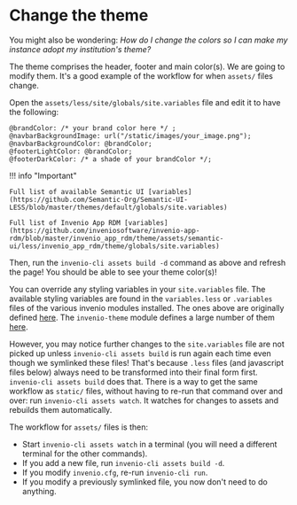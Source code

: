 # Change the theme

You might also be wondering: *How do I change the colors so I can make my instance adopt my institution's theme?*

The theme comprises the header, footer and main color(s). We are going to modify them. It's a good example of the workflow for when `assets/` files change.

Open the `assets/less/site/globals/site.variables` file and edit it to have the following:

``` less
@brandColor: /* your brand color here */ ;
@navbarBackgroundImage: url("/static/images/your_image.png");
@navbarBackgroundColor: @brandColor;
@footerLightColor: @brandColor;
@footerDarkColor: /* a shade of your brandColor */;
```

!!! info "Important"

    Full list of available Semantic UI [variables](https://github.com/Semantic-Org/Semantic-UI-LESS/blob/master/themes/default/globals/site.variables)

    Full list of Invenio App RDM [variables](https://github.com/inveniosoftware/invenio-app-rdm/blob/master/invenio_app_rdm/theme/assets/semantic-ui/less/invenio_app_rdm/theme/globals/site.variables)


Then, run the `invenio-cli assets build -d` command as above and refresh the page! You should be able to see your theme color(s)!

You can override any styling variables in your `site.variables` file. The available styling variables are found in the `variables.less` or `.variables` files of the various invenio modules installed. The ones above are originally defined [here](https://github.com/inveniosoftware/invenio-app-rdm/blob/master/invenio_app_rdm/theme/assets/semantic-ui/less/invenio_app_rdm/variables.less). The `invenio-theme` module defines a large number of them [here](https://github.com/inveniosoftware/invenio-theme/tree/master/invenio_theme/assets/semantic-ui/less/invenio_theme/theme).

However, you may notice further changes to the `site.variables` file are not picked up unless `invenio-cli assets build` is run again each time even though we symlinked these files! That's because `.less` files (and javascript files below) always need to be transformed into their final form first. `invenio-cli assets build` does that. There is a way to get the same workflow as `static/` files, without having to re-run that command over and over: run `invenio-cli assets watch`. It watches for changes to assets and rebuilds them automatically.

The workflow for `assets/` files is then:

- Start `invenio-cli assets watch` in a terminal (you will need a different terminal for the other commands).
- If you add a new file, run `invenio-cli assets build -d`.
- If you modify `invenio.cfg`, re-run `invenio-cli run`.
- If you modify a previously symlinked file, you now don't need to do anything.
